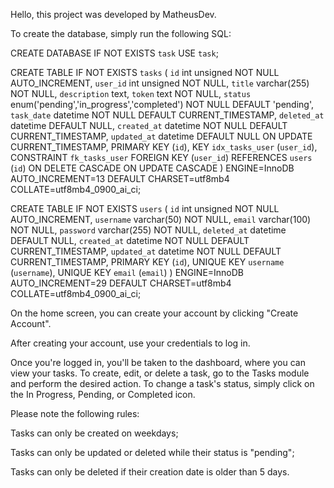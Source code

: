 Hello, this project was developed by MatheusDev.

To create the database, simply run the following SQL:

CREATE DATABASE IF NOT EXISTS `task`
USE `task`;

CREATE TABLE IF NOT EXISTS `tasks` (
  `id` int unsigned NOT NULL AUTO_INCREMENT,
  `user_id` int unsigned NOT NULL,
  `title` varchar(255) NOT NULL,
  `description` text,
  `token` text NOT NULL,
  `status` enum('pending','in_progress','completed') NOT NULL DEFAULT 'pending',
  `task_date` datetime NOT NULL DEFAULT CURRENT_TIMESTAMP,
  `deleted_at` datetime DEFAULT NULL,
  `created_at` datetime NOT NULL DEFAULT CURRENT_TIMESTAMP,
  `updated_at` datetime DEFAULT NULL ON UPDATE CURRENT_TIMESTAMP,
  PRIMARY KEY (`id`),
  KEY `idx_tasks_user` (`user_id`),
  CONSTRAINT `fk_tasks_user` FOREIGN KEY (`user_id`) REFERENCES `users` (`id`) ON DELETE CASCADE ON UPDATE CASCADE
) ENGINE=InnoDB AUTO_INCREMENT=13 DEFAULT CHARSET=utf8mb4 COLLATE=utf8mb4_0900_ai_ci;


CREATE TABLE IF NOT EXISTS `users` (
  `id` int unsigned NOT NULL AUTO_INCREMENT,
  `username` varchar(50) NOT NULL,
  `email` varchar(100) NOT NULL,
  `password` varchar(255) NOT NULL,
  `deleted_at` datetime DEFAULT NULL,
  `created_at` datetime NOT NULL DEFAULT CURRENT_TIMESTAMP,
  `updated_at` datetime NOT NULL DEFAULT CURRENT_TIMESTAMP,
  PRIMARY KEY (`id`),
  UNIQUE KEY `username` (`username`),
  UNIQUE KEY `email` (`email`)
) ENGINE=InnoDB AUTO_INCREMENT=29 DEFAULT CHARSET=utf8mb4 COLLATE=utf8mb4_0900_ai_ci;

On the home screen, you can create your account by clicking "Create Account".

After creating your account, use your credentials to log in.

Once you're logged in, you'll be taken to the dashboard, where you can view your tasks.
To create, edit, or delete a task, go to the Tasks module and perform the desired action.
To change a task's status, simply click on the In Progress, Pending, or Completed icon.

Please note the following rules:

Tasks can only be created on weekdays;

Tasks can only be updated or deleted while their status is "pending";

Tasks can only be deleted if their creation date is older than 5 days.


